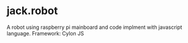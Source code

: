 # jack.robot
A robot using raspberry pi mainboard and code implment with javascript language. 
Framework: Cylon JS
